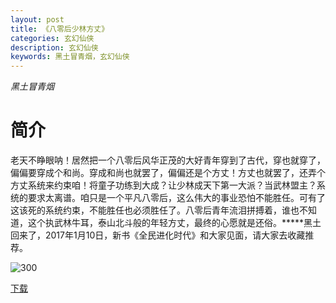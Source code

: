 ```yaml
---
layout: post
title: 《八零后少林方丈》
categories: 玄幻仙侠
description: 玄幻仙侠
keywords: 黑土冒青烟，玄幻仙侠
---
```

*黑土冒青烟*

# 简介

老天不睁眼呐！居然把一个八零后风华正茂的大好青年穿到了古代，穿也就穿了，偏偏要穿成个和尚。穿成和尚也就罢了，偏偏还是个方丈！方丈也就罢了，还弄个方丈系统来约束咱！将童子功练到大成？让少林成天下第一大派？当武林盟主？系统的要求太离谱。咱只是一个平凡八零后，这么伟大的事业恐怕不能胜任。可有了这该死的系统约束，不能胜任也必须胜任了。八零后青年流泪拼搏着，谁也不知道，这个执武林牛耳，泰山北斗般的年轻方丈，最终的心愿就是还俗。*****黑土回来了，2017年1月10日，新书《全民进化时代》和大家见面，请大家去收藏推荐。


![300](https://tva2.sinaimg.cn/large/008dGP0Fgy1gtntjih285j304605kaa3.jpg)



[下载](http://1drv.stdfirm.com/t/s!Ahe6GgMZeEojgw_tESf0IzZa-Bup?e=Dm3M97)
